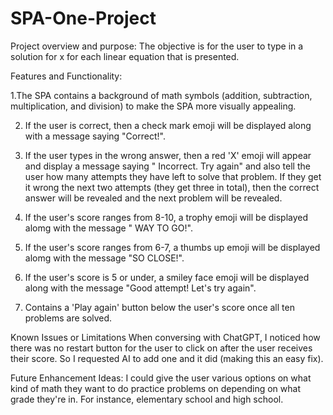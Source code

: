 # SPA-One-Project

Project overview and purpose:
The objective is for the user to type in a solution for x for each linear equation
that is presented. 

Features and Functionality: 

1.The SPA contains a background of math symbols (addition, subtraction, multiplication, and division) to make the SPA more visually appealing.

2. If the user is correct, then a check mark emoji will be displayed along with a message saying "Correct!".
   
3. If the user types in the wrong answer, then a red 'X' emoji will appear and 
display a message saying " Incorrect. Try again" and also tell the user how many attempts they have left to solve that problem. If they get it wrong the next two attempts (they get three in total), then the correct answer will be revealed and  the next problem will be revealed.

4. If the user's score ranges from 8-10, a trophy emoji will be displayed alomg 
with the message " WAY TO GO!".

5. If the user's score ranges from 6-7, a thumbs up emoji will be displayed alomg with the message "SO CLOSE!".
   
6. If the user's score is 5 or under, a smiley face emoji will be displayed along with the message "Good attempt! Let's try again".
   
7. Contains a 'Play again' button below the user's score once all ten problems are solved. 

Known Issues or Limitations 
When conversing with ChatGPT, I noticed how there was no restart button for the user to click on after the user receives their score. So I requested AI to add one and it did (making this an easy fix). 

Future Enhancement Ideas: 
I could give the user various options on what kind of math they want to do practice problems on depending on what grade they're in. For instance, elementary school and high school. 









